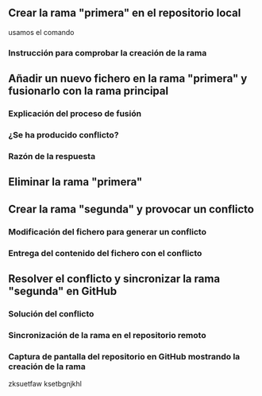 ## Crear la rama "primera" en el repositorio local
 usamos el comando 



  ### Instrucción para comprobar la creación de la rama



## Añadir un nuevo fichero en la rama "primera" y fusionarlo con la rama principal


   ### Explicación del proceso de fusión
    
    
   ### ¿Se ha producido conflicto?


   ### Razón de la respuesta



## Eliminar la rama "primera"




## Crear la rama "segunda" y provocar un conflicto




   ### Modificación del fichero para generar un conflicto



   ### Entrega del contenido del fichero con el conflicto




## Resolver el conflicto y sincronizar la rama "segunda" en GitHub




   ### Solución del conflicto




   ### Sincronización de la rama en el repositorio remoto



   ### Captura de pantalla del repositorio en GitHub mostrando la creación de la rama
   zksuetfaw
   ksetbgnjkhl  